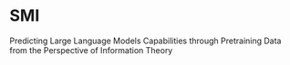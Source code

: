 # SMI
Predicting Large Language Models Capabilities through Pretraining Data from the Perspective of Information Theory
